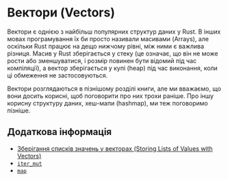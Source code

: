 # Вектори (Vectors)

Вектори є однією з найбільш популярних структур даних у Rust. В інших мовах програмування
їх би просто називали масивами (Arrays), але оскільки Rust працює на дещо нижчому рівні,
між ними є важлива різниця. Масив у Rust зберігається у стеку (це означає, що він не може
рости або зменшуватися, і розмір повинен бути відомий під час компіляції), а вектор
зберігається у купі (heap) під час виконання, коли ці обмеження не застосовуються.

Вектори розглядаються в пізнішому розділі книги, але ми вважаємо, що вони досить корисні,
щоб поговорити про них трохи раніше. Про іншу корисну структуру даних, хеш-мапи (hashmap),
ми теж поговоримо пізніше.

## Додаткова інформація

- [Зберігання списків значень у векторах (Storing Lists of Values with Vectors)](https://doc.rust-lang.org/book/ch08-01-vectors.html)
- [`iter_mut`](https://doc.rust-lang.org/std/primitive.slice.html#method.iter_mut)
- [`map`](https://doc.rust-lang.org/std/iter/trait.Iterator.html#method.map)
